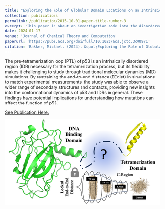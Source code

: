 ```yaml
---
title: "Exploring the Role of Globular Domain Locations on an Intrinsically Disordered Region of p53: A Molecular Dynamics Investigation"
collection: publications
permalink: /publication/2015-10-01-paper-title-number-3
excerpt: 'This paper is about an investigation made into the disordered regions of p53 using molecular dynamics and machine learning techniques.'
date: 2024-01-17
venue: 'Journal of Chemical Theory and Computation'
paperurl: 'https://pubs.acs.org/doi/full/10.1021/acs.jctc.3c00971'
citation: 'Bakker, Michael. (2024). &quot;Exploring the Role of Globular Domain Locations on an Intrinsically Disordered Region of p53: A Molecular Dynamics Investigation.&quot; <i>JCTC</i>. 1(3).'
---
```


The pre-tetramerization loop (PTL) of p53 is an intrinsically disordered region (IDR) necessary for the tetramerization process, but its flexibility makes it challenging to study through traditional molecular dynamics (MD) simulations. By restraining the end-to-end distance (EEdist) in simulations to match experimental measurements, the study was able to observe a wider range of secondary structures and contacts, providing new insights into the conformational dynamics of p53 and IDRs in general. These findings have potential implications for understanding how mutations can affect the function of p53.

[See Publication Here.](https://pubs.acs.org/doi/10.1021/acs.jctc.3c00971)

![Main](/images/TOC.png)
